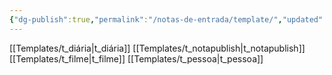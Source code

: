 ```yaml
---
{"dg-publish":true,"permalink":"/notas-de-entrada/template/","updated":"2024-05-13T18:05:08.623-03:00"}
---
```



[[Templates/t_diária\|t_diária]]
[[Templates/t_notapublish\|t_notapublish]]
[[Templates/t_filme\|t_filme]]
[[Templates/t_pessoa\|t_pessoa]]